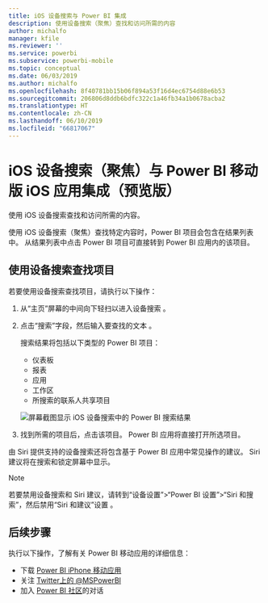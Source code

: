 ```yaml
---
title: iOS 设备搜索与 Power BI 集成
description: 使用设备搜索（聚焦）查找和访问所需的内容
author: michalfo
manager: kfile
ms.reviewer: ''
ms.service: powerbi
ms.subservice: powerbi-mobile
ms.topic: conceptual
ms.date: 06/03/2019
ms.author: michalfo
ms.openlocfilehash: 8f40781bb15b06f894a53f16d4ec6754d88e6b53
ms.sourcegitcommit: 206806d8ddb6bdfc322c1a46fb34a1b0678acba2
ms.translationtype: HT
ms.contentlocale: zh-CN
ms.lasthandoff: 06/10/2019
ms.locfileid: "66817067"
---
```

# <a name="ios-device-search-spotlight-integration-with-power-bi-mobile-ios-app-preview"></a>iOS 设备搜索（聚焦）与 Power BI 移动版 iOS 应用集成（预览版）
使用 iOS 设备搜索查找和访问所需的内容。

使用 iOS 设备搜索（聚焦）查找特定内容时，Power BI 项目会包含在结果列表中。 从结果列表中点击 Power BI 项目可直接转到 Power BI 应用内的该项目。

## <a name="find-items-using-device-search"></a>使用设备搜索查找项目

若要使用设备搜索查找项目，请执行以下操作：

1. 从“主页”屏幕的中间向下轻扫以进入设备搜索  。

2. 点击“搜索”字段，然后输入要查找的文本  。
 
   搜索结果将包括以下类型的 Power BI 项目：

    * 仪表板
    * 报表
    * 应用
    * 工作区
    * 所搜索的联系人共享项目

    ![屏幕截图显示 iOS 设备搜索中的 Power BI 搜索结果](./media/mobile-apps-ios-siri-search/power-bi-spotlight-search.png)

 3. 找到所需的项目后，点击该项目。 Power BI 应用将直接打开所选项目。 

由 Siri 提供支持的设备搜索还将包含基于 Power BI 应用中常见操作的建议。 Siri 建议将在搜索和锁定屏幕中显示。

>[!NOTE]
>
>若要禁用设备搜索和 Siri 建议，请转到“设备设置”>“Power BI 设置”>“Siri 和搜索”，然后禁用“Siri 和建议”设置     。
>

## <a name="next-steps"></a>后续步骤
执行以下操作，了解有关 Power BI 移动应用的详细信息： 

* 下载 [Power BI iPhone 移动应用](http://go.microsoft.com/fwlink/?LinkId=522062)
* 关注 [Twitter上的 @MSPowerBI](https://twitter.com/MSPowerBI)
* 加入 [Power BI 社区](http://community.powerbi.com/)的对话


